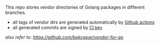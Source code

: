 
This repo stores vendor directories of Golang packages in different branches.

- all tags of vendor dirs are generated automatically by [Github actions](https://docs.github.com/en/actions)
- all generated commits are signed by [CI key](./0xC5097096E0A57AD6.txt)

*also refer to: https://github.com/bekcpear/vendor-for-go*

